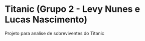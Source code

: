 # Titanic (Grupo 2 - Levy Nunes e Lucas Nascimento)

Projeto para analise de sobreviventes do Titanic
